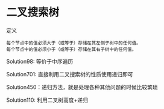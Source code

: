 # 二叉搜索树

定义

    每个节点中的值必须大于（或等于）存储在其左侧子树中的任何值。
    每个节点中的值必须小于（或等于）存储在其右子树中的任何值。

Solution98: 等价于中序遍历

Solution701: 直接利用二叉搜索树的性质使用递归即可


Solution450：递归方法，就是处理各种其他问题的时候比较繁琐

Solution110: 利用二叉树高度+递归